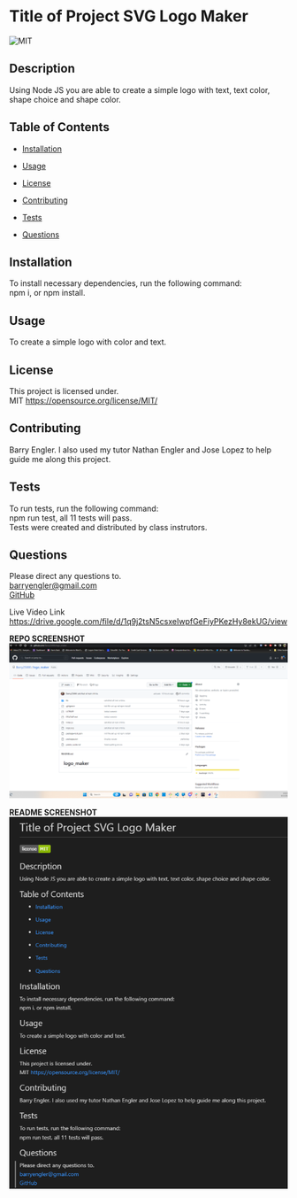 # Title of Project SVG Logo Maker

![MIT](https://img.shields.io/badge/license-MIT-green)

## Description

Using Node JS you are able to create a simple logo with text, text color, shape choice and shape color.

## Table of Contents

- [Installation](#installation)

- [Usage](#usage)

- [License](#license)

- [Contributing](#contributing)

- [Tests](#tests)

- [Questions](#questions)

## Installation

To install necessary dependencies, run the following command: <br>
npm i, or npm install.

## Usage

To create a simple logo with color and text.

## License

This project is licensed under. <br>
MIT
https://opensource.org/license/MIT/

## Contributing

Barry Engler. I also used my tutor Nathan Engler and Jose Lopez to help guide me along this project.

## Tests

To run tests, run the following command: <br>
npm run test, all 11 tests will pass. <br>
Tests were created and distributed by class instrutors.

## Questions

Please direct any questions to.<br>
barryengler@gmail.com <br>
[GitHub](https://github.com/Barry25000)

Live Video Link https://drive.google.com/file/d/1q9j2tsN5csxeIwpfGeFiyPKezHy8ekUG/view

<b>REPO SCREENSHOT</b>
![repo screenshot](https://github.com/Barry25000/logo_maker/blob/main/lib/images/Repo_screenshot.png)

<b>README SCREENSHOT<b><br>
![README](https://github.com/Barry25000/logo_maker/blob/main/lib/images/readme_screenshot.png)

